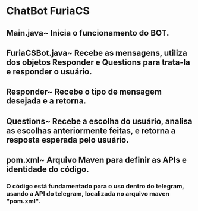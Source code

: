 <h1>ChatBot FuriaCS</h1>

<h2>Main.java~ Inicia o funcionamento do BOT.</h2>
<h2>FuriaCSBot.java~ Recebe as mensagens, utiliza dos objetos Responder e Questions para trata-la e responder o usuário.</h2> 
<h2>Responder~ Recebe o tipo de mensagem desejada e a retorna.</h2>
<h2>Questions~ Recebe a escolha do usuário, analisa as escolhas anteriormente feitas, e retorna a resposta esperada pelo usuário.</h2>
<h2>pom.xml~ Arquivo Maven para definir as APIs e identidade do código.</h2>
<h3>O código está fundamentado para o uso dentro do telegram, usando a API do telegram, localizada no arquivo maven "pom.xml".</h3>
